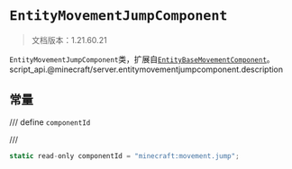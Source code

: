 # `EntityMovementJumpComponent`

> 文档版本：1.21.60.21

`EntityMovementJumpComponent`类，扩展自[`EntityBaseMovementComponent`](./entitybasemovementcomponent.md)。script_api.@minecraft/server.entitymovementjumpcomponent.description

## 常量

/// define
`componentId`


///

```js
static read-only componentId = "minecraft:movement.jump";
```

